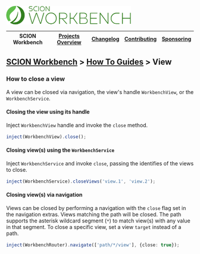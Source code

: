 <a href="/README.md"><img src="/resources/branding/scion-workbench-banner.svg" height="50" alt="SCION Workbench"></a>

| SCION Workbench | [Projects Overview][menu-projects-overview] | [Changelog][menu-changelog] | [Contributing][menu-contributing] | [Sponsoring][menu-sponsoring] |  
| --- | --- | --- | --- | --- |

## [SCION Workbench][menu-home] > [How To Guides][menu-how-to] > View

### How to close a view

A view can be closed via navigation, the view's handle `WorkbenchView`, or the `WorkbenchService`.

#### Closing the view using its handle
Inject `WorkbenchView` handle and invoke the `close` method.

```ts
inject(WorkbenchView).close();
```

#### Closing view(s) using the `WorkbenchService`
Inject `WorkbenchService` and invoke `close`, passing the identifies of the views to close.


```ts
inject(WorkbenchService).closeViews('view.1', 'view.2');
```

#### Closing view(s) via navigation

Views can be closed by performing a navigation with the `close` flag set in the navigation extras. Views matching the path will be closed. The path supports the asterisk wildcard segment (`*`) to match view(s) with any value in that segment. To close a specific view, set a view `target` instead of a path.

```ts
inject(WorkbenchRouter).navigate(['path/*/view'], {close: true});
```

[menu-how-to]: /docs/site/howto/how-to.md

[menu-home]: /README.md
[menu-projects-overview]: /docs/site/projects-overview.md
[menu-changelog]: /docs/site/changelog.md
[menu-contributing]: /CONTRIBUTING.md
[menu-sponsoring]: /docs/site/sponsoring.md

